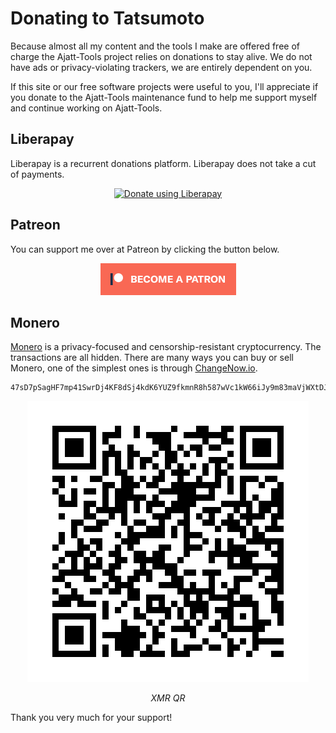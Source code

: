# Donating to Tatsumoto

Because almost all my content and the tools I make are offered free of charge
the Ajatt-Tools project relies on donations to stay alive.
We do not have ads or privacy-violating trackers, we are entirely dependent on you.

If this site or our free software projects were useful to you,
I'll appreciate if you donate to the Ajatt-Tools maintenance fund
to help me support myself and continue working on Ajatt-Tools.

## Liberapay

Liberapay is a recurrent donations platform.
Liberapay does not take a cut of payments.

<p align="center"><a target="_blank" href="https://liberapay.com/Tatsumoto/donate"><img style="height: 51px;" alt="Donate using Liberapay" src="https://liberapay.com/assets/widgets/donate.svg"></a></p>

## Patreon

You can support me over at Patreon by clicking the button below.

<p align="center"><a target="_blank" href="https://www.patreon.com/bePatron?u=43555128"><img alt="patreon" src="img/become_a_patron_button.png"></a></p>

## Monero

[Monero](https://www.getmonero.org/)
is a privacy-focused and censorship-resistant cryptocurrency.
The transactions are all hidden.
There are many ways you can buy or sell Monero, one of the simplest ones is through
[ChangeNow.io](https://changenow.io/).

```
47sD7pSagHF7mp41SwrDj4KF8dSj4kdK6YUZ9fkmnR8h587wVc1kW66iJy9m83maVjWXtDJxmCVxdieMyGZNFHZ2Fifrbr5
```

<p align="center"><img alt="XMR QR" src="img/xmr_qr.png"></p>
<p align="center"><i>XMR QR</i></p>

Thank you very much for your support!
